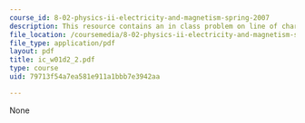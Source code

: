 ```yaml
---
course_id: 8-02-physics-ii-electricity-and-magnetism-spring-2007
description: This resource contains an in class problem on line of charge.
file_location: /coursemedia/8-02-physics-ii-electricity-and-magnetism-spring-2007/79713f54a7ea581e911a1bbb7e3942aa_ic_w01d2_2.pdf
file_type: application/pdf
layout: pdf
title: ic_w01d2_2.pdf
type: course
uid: 79713f54a7ea581e911a1bbb7e3942aa

---
```

None